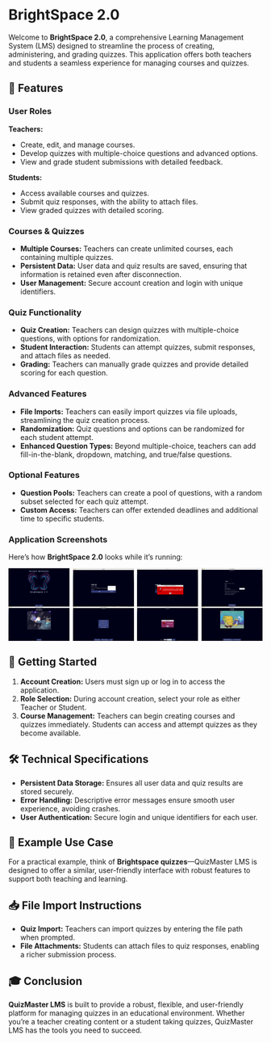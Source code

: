 # BrightSpace 2.0 

Welcome to **BrightSpace 2.0**, a comprehensive Learning Management System (LMS) designed to streamline the process of creating, administering, and grading quizzes. This application offers both teachers and students a seamless experience for managing courses and quizzes.

## 🚀 Features

### User Roles

**Teachers:**
- Create, edit, and manage courses.
- Develop quizzes with multiple-choice questions and advanced options.
- View and grade student submissions with detailed feedback.

**Students:**
- Access available courses and quizzes.
- Submit quiz responses, with the ability to attach files.
- View graded quizzes with detailed scoring.

### Courses & Quizzes

- **Multiple Courses:** Teachers can create unlimited courses, each containing multiple quizzes.
- **Persistent Data:** User data and quiz results are saved, ensuring that information is retained even after disconnection.
- **User Management:** Secure account creation and login with unique identifiers.

### Quiz Functionality

- **Quiz Creation:** Teachers can design quizzes with multiple-choice questions, with options for randomization.
- **Student Interaction:** Students can attempt quizzes, submit responses, and attach files as needed.
- **Grading:** Teachers can manually grade quizzes and provide detailed scoring for each question.

### Advanced Features

- **File Imports:** Teachers can easily import quizzes via file uploads, streamlining the quiz creation process.
- **Randomization:** Quiz questions and options can be randomized for each student attempt.
- **Enhanced Question Types:** Beyond multiple-choice, teachers can add fill-in-the-blank, dropdown, matching, and true/false questions.

### Optional Features

- **Question Pools:** Teachers can create a pool of questions, with a random subset selected for each quiz attempt.
- **Custom Access:** Teachers can offer extended deadlines and additional time to specific students.

### Application Screenshots

Here’s how **BrightSpace 2.0** looks while it’s running:

<div style="display: flex; justify-content: space-between;">
    <img src="pic1.png" alt="Login Screen" width="24%">
    <img src="pic2.png" alt="Dashboard" width="24%">
    <img src="pic3.png" alt="Course List" width="24%">
    <img src="pic4.png" alt="Quiz Creation" width="24%">
</div>
<div style="display: flex; justify-content: space-between;">
    <img src="pic5.png" alt="Login Screen" width="24%">
    <img src="pic6.png" alt="Dashboard" width="24%">
    <img src="pic7.png" alt="Course List" width="24%">
    <img src="pic8.png" alt="Quiz Creation" width="24%">
</div>


## 🔧 Getting Started

1. **Account Creation:** Users must sign up or log in to access the application. 
2. **Role Selection:** During account creation, select your role as either Teacher or Student.
3. **Course Management:** Teachers can begin creating courses and quizzes immediately. Students can access and attempt quizzes as they become available.

## 🛠 Technical Specifications

- **Persistent Data Storage:** Ensures all user data and quiz results are stored securely.
- **Error Handling:** Descriptive error messages ensure smooth user experience, avoiding crashes.
- **User Authentication:** Secure login and unique identifiers for each user.

## 🧠 Example Use Case

For a practical example, think of **Brightspace quizzes**—QuizMaster LMS is designed to offer a similar, user-friendly interface with robust features to support both teaching and learning.

## 📥 File Import Instructions

- **Quiz Import:** Teachers can import quizzes by entering the file path when prompted.
- **File Attachments:** Students can attach files to quiz responses, enabling a richer submission process.

## 🎓 Conclusion

**QuizMaster LMS** is built to provide a robust, flexible, and user-friendly platform for managing quizzes in an educational environment. Whether you’re a teacher creating content or a student taking quizzes, QuizMaster LMS has the tools you need to succeed.

